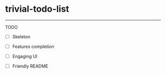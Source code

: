 # trivial-todo-list

-------------------------------------------------------------------------------
TODO
- [ ] Skeleton
- [ ] Features completion
- [ ] Engaging UI
- [ ] Friendly README

